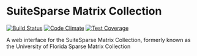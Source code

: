# SuiteSparse Matrix Collection

[![Build Status](https://semaphoreci.com/api/v1/projects/dd7f6607-fba7-4700-a20b-5ef8c47b193b/572006/shields_badge.svg)](https://semaphoreci.com/scottkolo/ufsmc-web) [![Code Climate](https://codeclimate.com/github/ScottKolo/UFSMC-Web/badges/gpa.svg)](https://codeclimate.com/github/ScottKolo/UFSMC-Web) [![Test Coverage](https://codeclimate.com/github/ScottKolo/UFSMC-Web/badges/coverage.svg)](https://codeclimate.com/github/ScottKolo/UFSMC-Web/coverage)

A web interface for the SuiteSparse Matrix Collection, formerly known as the University of Florida Sparse Matrix Collection
